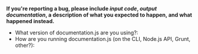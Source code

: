 **If you're reporting a bug, please include _input code_, _output documentation_,
a description of what you expected to happen, and what happened instead.**

* What version of documentation.js are you using?:
* How are you running documentation.js (on the CLI, Node.js API, Grunt, other?):
